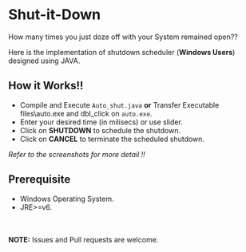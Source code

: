 Shut-it-Down
===

How many times you just doze off with your System remained open??

Here is the implementation of shutdown scheduler (**Windows Users**) designed using JAVA.

How it Works!!
---

* Compile and Execute `Auto_shut.java` **or** Transfer Executable files\auto.exe and dbl_click on `auto.exe`.
* Enter your desired time (in milisecs) or use slider.
* Click on **SHUTDOWN** to schedule the shutdown.
* Click on **CANCEL** to terminate the scheduled shutdown.

*Refer to the screenshots for more detail !!*

Prerequisite
---

* Windows Operating System.
* JRE>=v6.

<br><br>
**NOTE:** Issues and Pull requests are welcome.
